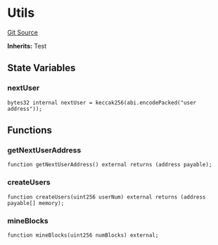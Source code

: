 # Utils
[Git Source](https://github.com/DAObox/fantastic-spork/blob/37171c98e431882ac7150395fb59a9c8f7e87ee4/src/test/utils/Utils.sol)

**Inherits:**
Test


## State Variables
### nextUser

```solidity
bytes32 internal nextUser = keccak256(abi.encodePacked("user address"));
```


## Functions
### getNextUserAddress


```solidity
function getNextUserAddress() external returns (address payable);
```

### createUsers


```solidity
function createUsers(uint256 userNum) external returns (address payable[] memory);
```

### mineBlocks


```solidity
function mineBlocks(uint256 numBlocks) external;
```

